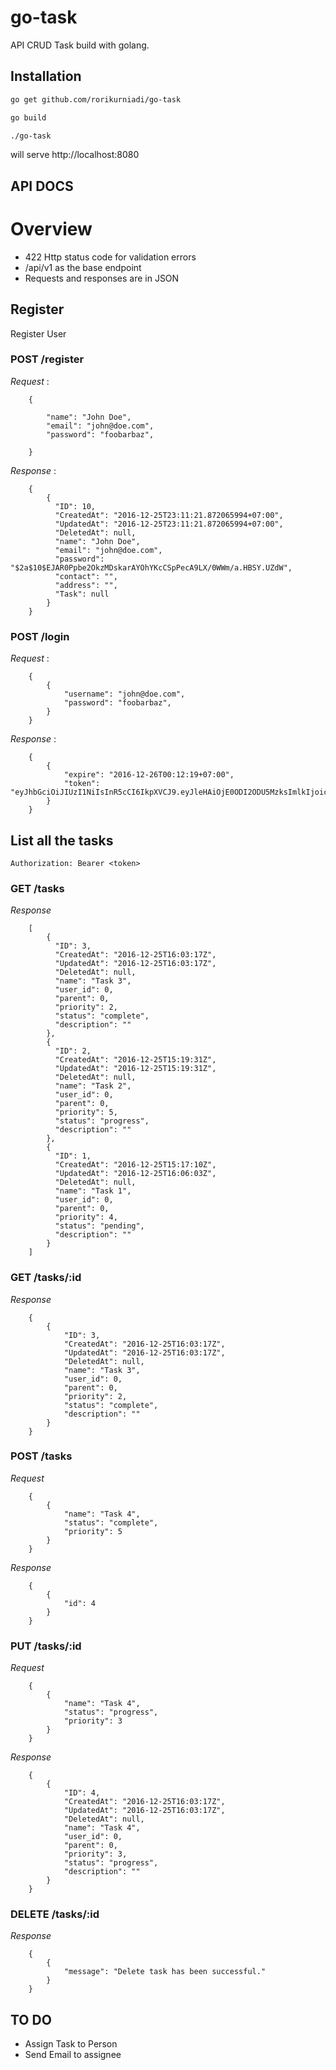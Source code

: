 # go-task
API CRUD Task build with golang.


## Installation
``` bash
go get github.com/rorikurniadi/go-task

go build

./go-task
```
will serve http://localhost:8080

## API DOCS
# Overview
- 422 Http status code for validation errors
- /api/v1 as the base endpoint
- Requests and responses are in JSON

## Register
Register User

### POST /register

*Request* :

        {
            
            "name": "John Doe",
            "email": "john@doe.com",
            "password": "foobarbaz",
            
        }

*Response* :

        {
            {
              "ID": 10,
              "CreatedAt": "2016-12-25T23:11:21.872065994+07:00",
              "UpdatedAt": "2016-12-25T23:11:21.872065994+07:00",
              "DeletedAt": null,
              "name": "John Doe",
              "email": "john@doe.com",
              "password": "$2a$10$EJAR0Ppbe2OkzMDskarAYOhYKcCSpPecA9LX/0WWm/a.HBSY.UZdW",
              "contact": "",
              "address": "",
              "Task": null
            }
        }

### POST /login

*Request* :

        {
            {
                "username": "john@doe.com",
                "password": "foobarbaz",
            }
        }

*Response* :

        {
            {
                "expire": "2016-12-26T00:12:19+07:00",
                "token": "eyJhbGciOiJIUzI1NiIsInR5cCI6IkpXVCJ9.eyJleHAiOjE0ODI2ODU5MzksImlkIjoicm9yaS5rdXJuaWFkaUB5YWhvby5jb20iLCJvcmlnX2lhdCI6MTQ4MjY4MjMzOX0.OzRTRuCh9BnNmEJEEqjwGzJiQQaUafl7lx0swPvZ0rE"
            }
        }

## List all the tasks
`Authorization: Bearer <token>`

### GET /tasks

*Response*

        [
            {
              "ID": 3,
              "CreatedAt": "2016-12-25T16:03:17Z",
              "UpdatedAt": "2016-12-25T16:03:17Z",
              "DeletedAt": null,
              "name": "Task 3",
              "user_id": 0,
              "parent": 0,
              "priority": 2,
              "status": "complete",
              "description": ""
            },
            {
              "ID": 2,
              "CreatedAt": "2016-12-25T15:19:31Z",
              "UpdatedAt": "2016-12-25T15:19:31Z",
              "DeletedAt": null,
              "name": "Task 2",
              "user_id": 0,
              "parent": 0,
              "priority": 5,
              "status": "progress",
              "description": ""
            },
            {
              "ID": 1,
              "CreatedAt": "2016-12-25T15:17:10Z",
              "UpdatedAt": "2016-12-25T16:06:03Z",
              "DeletedAt": null,
              "name": "Task 1",
              "user_id": 0,
              "parent": 0,
              "priority": 4,
              "status": "pending",
              "description": ""
            }
        ]

### GET /tasks/:id

*Response*

        {
            {
                "ID": 3,
                "CreatedAt": "2016-12-25T16:03:17Z",
                "UpdatedAt": "2016-12-25T16:03:17Z",
                "DeletedAt": null,
                "name": "Task 3",
                "user_id": 0,
                "parent": 0,
                "priority": 2,
                "status": "complete",
                "description": ""
            }
        }

### POST /tasks

*Request* 

        {
            {
                "name": "Task 4",
                "status": "complete",
                "priority": 5
            }
        }

*Response*

        {
            {
                "id": 4
            }
        }

### PUT /tasks/:id

*Request* 

        {
            {
                "name": "Task 4",
                "status": "progress",
                "priority": 3
            }
        }

*Response*

        {
            {
                "ID": 4,
                "CreatedAt": "2016-12-25T16:03:17Z",
                "UpdatedAt": "2016-12-25T16:03:17Z",
                "DeletedAt": null,
                "name": "Task 4",
                "user_id": 0,
                "parent": 0,
                "priority": 3,
                "status": "progress",
                "description": ""
            }
        }

### DELETE /tasks/:id

*Response*

        {
            {
                "message": "Delete task has been successful."
            }
        }

## TO DO
- Assign Task to Person
- Send Email to assignee